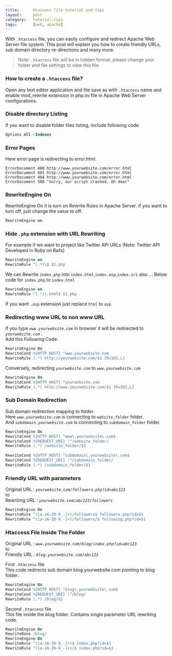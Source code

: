```yaml
---
title:      Htaccess file tutorial and tips
layout:     post
category:   tutorial-tips
tags:       [web, apache]
---
```


With `.htaccess` file, you can easily configure and redirect Apache Web Server file system.
This post will explain you how to create friendly URLs, sub domain directory re-directions and many more.

<!--more-->

> Note: `.htaccess` file will be in hidden format, please change your folder and file settings to view this file.

### How to create a `.htaccess` file?

Open any text editor application and file save as with `.htaccess` name and
enable mod_rewrite extension in php.ini file in Apache Web Server configurations.


### Disable directory Listing

If you want to disable folder files listing, include following code.

```apache
Options All -Indexes
```

### Error Pages

Here error page is redirecting to error.html.

```
ErrorDocument 400 http://www.yourwebsite.com/error.html
ErrorDocument 401 http://www.yourwebsite.com/error.html
ErrorDocument 404 http://www.yourwebsite.com/error.html
ErrorDocument 500 "Sorry, our script crashed. Oh dear"
```

### RewriteEngine On

RewriteEngine On it is turn on Rewrite Rules in Apache Server.
if you want to turn off, just change the value to off.

```apache
RewriteEngine on
```

### Hide `.php` extension with URL Rewriting

For example if we want to project like Twitter API URLs (Note: Twitter API Developed in Ruby on Rails)

```apache
RewriteEngine on
RewriteRule ^(.*)\$ $1.php
```

We can Rewrite `index.php` into `index.html`,`index.asp`,`index.sri` also …
Below code for `index.php` to `index.html`

```apache
RewriteEngine on
RewriteRule ^(.*)\.html$ $1.php
```

If you want `.asp` extension just replace `html` to `asp`

### Redirecting www URL to non www URL

If you type _`www.yourwebsite.com`_ in browser it will be redirected to _`yourwebsite.com`_ .   
Add this Following Code:

```apache
RewriteEngine On
RewriteCond %{HTTP_HOST} ^www.yourwebsite.com
RewriteRule (.*) http://yourwebsite.com/$1 [R=301,L]
```

Conversely, redirecting _`yourwebsite.com`_ to _`www.yourwebsite.com`_

```apache
RewriteEngine On
RewriteCond %{HTTP_HOST} ^yourwebsite.com
RewriteRule (.*) http://www.yourwebsite.com/$1 [R=301,L]
```

### Sub Domain Redirection   

Sub domain redirection mapping to folder.   
Here _`www.yourwebsite.com`_ is connecting to `website_folder` folder.   
And _`subdomain.yourwebsite.com`_ is connecting to `subdomain_folder` folder.

```apache
RewriteEngine On
RewriteCond %{HTTP_HOST} ^www\.yourwebsite\.com$
RewriteCond %{REQUEST_URI} !^/website_folder/
RewriteRule (.*) /website_folder/$1
 
RewriteCond %{HTTP_HOST} ^subdomain\.yourwebsite\.com$
RewriteCond %{REQUEST_URI} !^/subdomain_folder/
RewriteRule (.*) /subdomain_folder/$1
```

### Friendly URL with parameters
Original URL : _`yourwebsite.com/followers.php?id=abc123`_   
to   
Rewriting URL : _`yourwebsite.com/abc123/followers`_   

```apache
RewriteEngine On
RewriteRule ^([a-zA-Z0-9_-]+)/followers$ followers.php?id=$1
RewriteRule ^([a-zA-Z0-9_-]+)/followers/$ following.php?id=$1
```

### Htaccess File Inside The Folder

Original URL : _`www.yourwebsite.com/blog/index.php?id=abc123`_   
to   
Friendly URL : _`blog.yourwebsite.com/abc123`_   
   
First `.htaccess` file   
This code redirects sub domain blog.yourwebsite.com pointing to blog folder.   

```apache
RewriteEngine On
RewriteCond %{HTTP_HOST} ^blog\.yourwebsite\.com$
RewriteCond %{REQUEST_URI} !^/blog/
RewriteRule (.*) /blog/$1
```

Second `.htaccess` file   
This file inside the blog folder. Contains single parameter URL rewriting code.   

```apache
RewriteEngine On
RewriteBase /blog/
RewriteEngine On
RewriteRule ^([a-zA-Z0-9_-]+)$ index.php?id=$1
RewriteRule ^([a-zA-Z0-9_-]+)/$ index.php?id=$1
```